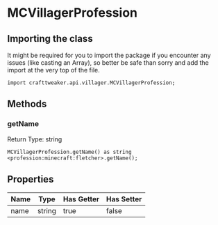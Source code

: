 # MCVillagerProfession



## Importing the class

It might be required for you to import the package if you encounter any issues (like casting an Array), so better be safe than sorry and add the import at the very top of the file.
```zenscript
import crafttweaker.api.villager.MCVillagerProfession;
```


## Methods

### getName

Return Type: string

```zenscript
MCVillagerProfession.getName() as string
<profession:minecraft:fletcher>.getName();
```


## Properties

| Name | Type | Has Getter | Has Setter |
|------|------|------------|------------|
| name | string | true | false |

